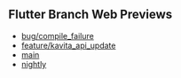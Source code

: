 ## Flutter Branch Web Previews

- [bug/compile_failure](./bug/compile_failure/)
- [feature/kavita_api_update](./feature/kavita_api_update/)
- [main](./main/)
- [nightly](./nightly/)
